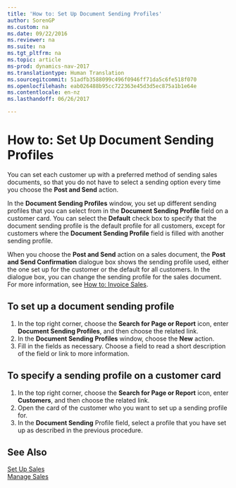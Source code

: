 ```yaml
---
title: 'How to: Set Up Document Sending Profiles'
author: SorenGP
ms.custom: na
ms.date: 09/22/2016
ms.reviewer: na
ms.suite: na
ms.tgt_pltfrm: na
ms.topic: article
ms-prod: dynamics-nav-2017
ms.translationtype: Human Translation
ms.sourcegitcommit: 51adfb3588099c496f0946ff71da5c6fe518f070
ms.openlocfilehash: eab026488b95cc722363e45d3d5ec875a1b1e64e
ms.contentlocale: en-nz
ms.lasthandoff: 06/26/2017

---
```


# <a name="how-to-set-up-document-sending-profiles"></a>How to: Set Up Document Sending Profiles
You can set each customer up with a preferred method of sending sales documents, so that you do not have to select a sending option every time you choose the **Post and Send** action.

In the **Document Sending Profiles** window, you set up different sending profiles that you can select from in the **Document Sending Profile** field on a customer card. You can select the **Default** check box to specify that the document sending profile is the default profile for all customers, except for customers where the **Document Sending Profile** field is filled with another sending profile.

When you choose the **Post and Send** action on a sales document, the **Post and Send Confirmation** dialogue box shows the sending profile used, either the one set up for the customer or the default for all customers. In the dialogue box, you can change the sending profile for the sales document. For more information, see [How to: Invoice Sales](sales-how-invoice-sales.md).

## <a name="to-set-up-a-document-sending-profile"></a>To set up a document sending profile
1. In the top right corner, choose the **Search for Page or Report** icon, enter **Document Sending Profiles**, and then choose the related link.
2. In the **Document Sending Profiles** window, choose the **New** action.
3. Fill in the fields as necessary. Choose a field to read a short description of the field or link to more information.

## <a name="to-specify-a-sending-profile-on-a-customer-card"></a>To specify a sending profile on a customer card
1. In the top right corner, choose the **Search for Page or Report** icon, enter **Customers**, and then choose the related link.
2. Open the card of the customer who you want to set up a sending profile for.
3. In the **Document Sending** Profile field, select a profile that you have set up as described in the previous procedure.

## <a name="see-also"></a>See Also  
[Set Up Sales](sales-setup-sales.md)  
[Manage Sales](sales-manage-sales.md)

